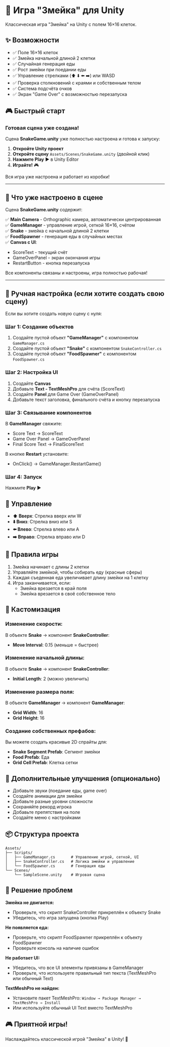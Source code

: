 # 🐍 Игра "Змейка" для Unity

Классическая игра "Змейка" на Unity с полем 16×16 клеток.

## ✨ Возможности

- ✅ Поле 16×16 клеток
- ✅ Змейка начальной длиной 2 клетки
- ✅ Случайная генерация еды
- ✅ Рост змейки при поедании еды
- ✅ Управление стрелками (⬆️ ⬇️ ⬅️ ➡️) или WASD
- ✅ Проверка столкновений с краями и собственным телом
- ✅ Система подсчёта очков
- ✅ Экран "Game Over" с возможностью перезапуска

## 🎮 Быстрый старт

### Готовая сцена уже создана!

Сцена **SnakeGame.unity** уже полностью настроена и готова к запуску:

1. **Откройте Unity проект**
2. **Откройте сцену** `Assets/Scenes/SnakeGame.unity` (двойной клик)
3. **Нажмите Play** ▶️ в Unity Editor
4. **Играйте!** 🎮

Вся игра уже настроена и работает из коробки!

---

## 📝 Что уже настроено в сцене

Сцена **SnakeGame.unity** содержит:

✅ **Main Camera** - Orthographic камера, автоматически центрированная  
✅ **GameManager** - управление игрой, сеткой 16×16, счётом  
✅ **Snake** - змейка с начальной длиной 2 клетки  
✅ **FoodSpawner** - генерация еды в случайных местах  
✅ **Canvas с UI**:
  - ScoreText - текущий счёт
  - GameOverPanel - экран окончания игры
  - RestartButton - кнопка перезапуска

Все компоненты связаны и настроены, игра полностью рабочая!

---

## 🎨 Ручная настройка (если хотите создать свою сцену)

Если вы хотите создать новую сцену с нуля:

### Шаг 1: Создание объектов

1. Создайте пустой объект **"GameManager"** с компонентом `GameManager.cs`
2. Создайте пустой объект **"Snake"** с компонентом `SnakeController.cs`
3. Создайте пустой объект **"FoodSpawner"** с компонентом `FoodSpawner.cs`

### Шаг 2: Настройка UI

1. Создайте **Canvas**
2. Добавьте **Text - TextMeshPro** для счёта (ScoreText)
3. Создайте **Panel** для Game Over (GameOverPanel)
4. Добавьте текст заголовка, финального счёта и кнопку перезапуска

### Шаг 3: Связывание компонентов

В **GameManager** свяжите:
- Score Text → ScoreText
- Game Over Panel → GameOverPanel
- Final Score Text → FinalScoreText

В кнопке **Restart** установите:
- OnClick() → GameManager.RestartGame()

### Шаг 4: Запуск

Нажмите **Play** ▶️

## 🎯 Управление

- **⬆️ Вверх**: Стрелка вверх или W
- **⬇️ Вниз**: Стрелка вниз или S
- **⬅️ Влево**: Стрелка влево или A
- **➡️ Вправо**: Стрелка вправо или D

## 📝 Правила игры

1. Змейка начинает с длины 2 клетки
2. Управляйте змейкой, чтобы собирать еду (красные сферы)
3. Каждая съеденная еда увеличивает длину змейки на 1 клетку
4. Игра заканчивается, если:
   - Змейка врезается в край поля
   - Змейка врезается в своё собственное тело

## 🎨 Кастомизация

### Изменение скорости:
В объекте **Snake** → компонент **SnakeController**:
- **Move Interval**: 0.15 (меньше = быстрее)

### Изменение начальной длины:
В объекте **Snake** → компонент **SnakeController**:
- **Initial Length**: 2 (можно увеличить)

### Изменение размера поля:
В объекте **GameManager** → компонент **GameManager**:
- **Grid Width**: 16
- **Grid Height**: 16

### Создание собственных префабов:

Вы можете создать красивые 2D спрайты для:
- **Snake Segment Prefab**: Сегмент змейки
- **Food Prefab**: Еда
- **Grid Cell Prefab**: Клетка сетки

## 🔧 Дополнительные улучшения (опционально)

- Добавьте звуки (поедание еды, game over)
- Создайте анимации для змейки
- Добавьте разные уровни сложности
- Сохраняйте рекорд игрока
- Добавьте препятствия на поле
- Создайте меню с настройками

## 📦 Структура проекта

```
Assets/
├── Scripts/
│   ├── GameManager.cs       # Управление игрой, сеткой, UI
│   ├── SnakeController.cs   # Логика змейки и управление
│   └── FoodSpawner.cs       # Генерация еды
└── Scenes/
    └── SampleScene.unity    # Игровая сцена
```

## 🐛 Решение проблем

**Змейка не двигается:**
- Проверьте, что скрипт SnakeController прикреплён к объекту Snake
- Убедитесь, что игра запущена (кнопка Play)

**Не появляется еда:**
- Проверьте, что скрипт FoodSpawner прикреплён к объекту FoodSpawner
- Проверьте консоль на наличие ошибок

**Не работает UI:**
- Убедитесь, что все UI элементы привязаны в GameManager
- Проверьте, что используете правильный тип текста (TextMeshPro или обычный Text)

**TextMeshPro не найден:**
- Установите пакет TextMeshPro: `Window → Package Manager → TextMeshPro → Install`
- Или используйте обычный UI Text вместо TextMeshPro

## 🎮 Приятной игры!

Наслаждайтесь классической игрой "Змейка" в Unity! 🐍
